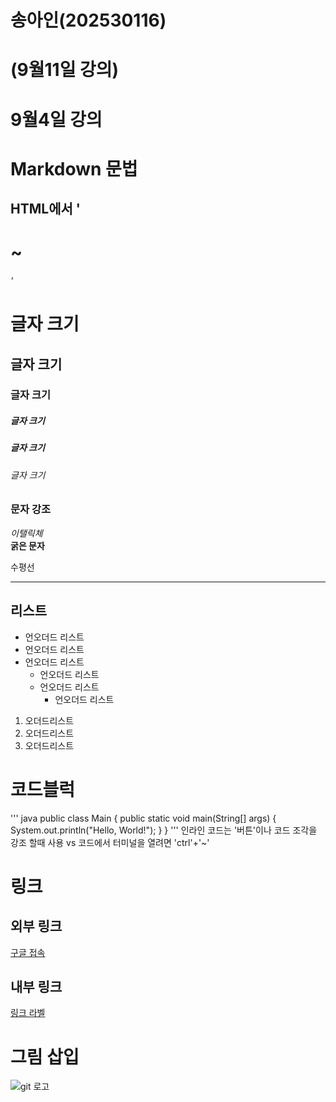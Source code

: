 
# 송아인(202530116)

# (9월11일 강의)

# 9월4일 강의 
# Markdown 문법 

## HTML에서 ' <h1> ~ <h6>'

# 글자 크기 
## 글자 크기 
### 글자 크기 
##### 글자 크기 
##### 글자 크기 
###### 글자 크기 

### 문자 강조
*이탤릭체*  
**굵은 문자**

수평선
***

## 리스트 
* 언오더드 리스트
* 언오더드 리스트
* 언오더드 리스트   
    * 언오더드 리스트
    * 언오더드 리스트
        * 언오더드 리스트

 1. 오더드리스트   
 2. 오더드리스트   
 3. 오더드리스트 
 
 # 코드블럭
 ''' java
public class Main {
    public static void main(String[] args) {
        System.out.println("Hello, World!");
    }
}
'''
인라인 코드는  '버튼'이나 코드 조각을 강조 할때 사용 
vs 코드에서 터미널을 열려면 'ctrl'+'~'

# 링크

## 외부 링크 
[구글 접속](https://google.com "구글주소")

## 내부 링크
[링크 라벨](#리스트)

# 그림 삽입
![git 로고](./git.png "깃 로고")
